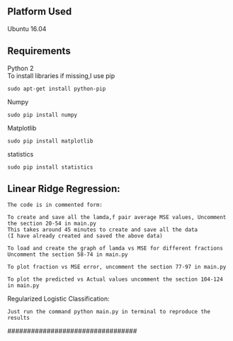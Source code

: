 ## Platform Used  
Ubuntu 16.04
## Requirements  
Python 2   
To install libraries if missing,I use pip  
```
sudo apt-get install python-pip 
```
Numpy  
```
sudo pip install numpy
```
Matplotlib
```
sudo pip install matplotlib
```
statistics
```
sudo pip install statistics
```

## Linear Ridge Regression:

    The code is in commented form:
    
    To create and save all the lamda,f pair average MSE values, Uncomment the section 20-54 in main.py
    This takes around 45 minutes to create and save all the data
    (I have already created and saved the above data)
    
    To load and create the graph of lamda vs MSE for different fractions Uncomment the section 58-74 in main.py
    
    To plot fraction vs MSE error, uncomment the section 77-97 in main.py
    
    To plot the predicted vs Actual values uncomment the section 104-124 in main.py
    
Regularized Logistic Classification:
    
    Just run the command python main.py in terminal to reproduce the results
    
#################################
